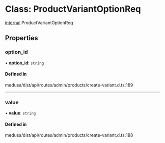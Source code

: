 # Class: ProductVariantOptionReq

[internal](../modules/internal-20.md).ProductVariantOptionReq

## Properties

### option\_id

• **option\_id**: `string`

#### Defined in

medusa/dist/api/routes/admin/products/create-variant.d.ts:189

___

### value

• **value**: `string`

#### Defined in

medusa/dist/api/routes/admin/products/create-variant.d.ts:188
